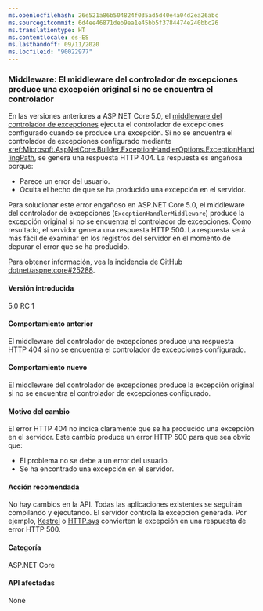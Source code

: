 ```yaml
---
ms.openlocfilehash: 26e521a86b504824f035ad5d40e4a04d2ea26abc
ms.sourcegitcommit: 6d4ee46871deb9ea1e45bb5f3784474e240bbc26
ms.translationtype: HT
ms.contentlocale: es-ES
ms.lasthandoff: 09/11/2020
ms.locfileid: "90022977"
---
```

### <a name="middleware-exception-handler-middleware-throws-original-exception-if-handler-not-found"></a>Middleware: El middleware del controlador de excepciones produce una excepción original si no se encuentra el controlador

En las versiones anteriores a ASP.NET Core 5.0, el [middleware del controlador de excepciones](xref:Microsoft.AspNetCore.Builder.ExceptionHandlerExtensions.UseExceptionHandler%2A) ejecuta el controlador de excepciones configurado cuando se produce una excepción. Si no se encuentra el controlador de excepciones configurado mediante <xref:Microsoft.AspNetCore.Builder.ExceptionHandlerOptions.ExceptionHandlingPath>, se genera una respuesta HTTP 404. La respuesta es engañosa porque:

* Parece un error del usuario.
* Oculta el hecho de que se ha producido una excepción en el servidor.

Para solucionar este error engañoso en ASP.NET Core 5.0, el middleware del controlador de excepciones (`ExceptionHandlerMiddleware`) produce la excepción original si no se encuentra el controlador de excepciones. Como resultado, el servidor genera una respuesta HTTP 500. La respuesta será más fácil de examinar en los registros del servidor en el momento de depurar el error que se ha producido.

Para obtener información, vea la incidencia de GitHub [dotnet/aspnetcore#25288](https://github.com/dotnet/aspnetcore/issues/25288).

#### <a name="version-introduced"></a>Versión introducida

5.0 RC 1

#### <a name="old-behavior"></a>Comportamiento anterior

El middleware del controlador de excepciones produce una respuesta HTTP 404 si no se encuentra el controlador de excepciones configurado.

#### <a name="new-behavior"></a>Comportamiento nuevo

El middleware del controlador de excepciones produce la excepción original si no se encuentra el controlador de excepciones configurado.

#### <a name="reason-for-change"></a>Motivo del cambio

El error HTTP 404 no indica claramente que se ha producido una excepción en el servidor. Este cambio produce un error HTTP 500 para que sea obvio que:

* El problema no se debe a un error del usuario.
* Se ha encontrado una excepción en el servidor.

#### <a name="recommended-action"></a>Acción recomendada

No hay cambios en la API. Todas las aplicaciones existentes se seguirán compilando y ejecutando. El servidor controla la excepción generada. Por ejemplo, [Kestrel](/aspnet/core/fundamentals/servers/kestrel) o [HTTP.sys](/aspnet/core/fundamentals/servers/httpsys) convierten la excepción en una respuesta de error HTTP 500.

#### <a name="category"></a>Categoría

ASP.NET Core

#### <a name="affected-apis"></a>API afectadas

None

<!--

#### Affected APIs

Not detectable via API analysis

-->
